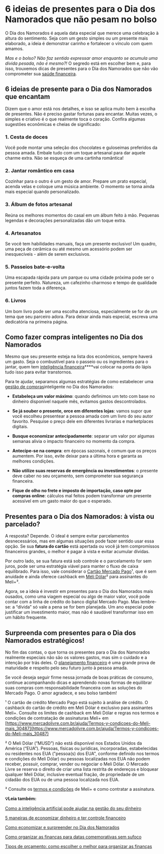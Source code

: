 # 6 ideias de presentes para o Dia dos Namorados que não pesam no bolso

O Dia dos Namorados é aquela data especial que merece uma celebração à altura do sentimento. Seja com um gesto simples ou um presente mais elaborado, a ideia é demonstrar carinho e fortalecer o vínculo com quem amamos.

*Mas e o bolso? Não faz sentido expressar amor enquanto se acumula uma dívida pesada, não é mesmo?!* O segredo está em escolher bem e, para isso, trouxemos dicas de presentes para o Dia dos Namorados que não vão comprometer sua [saúde financeira](https://meubolso.mercadopago.com.br/saude-financeira-dividas-boas).

## **6 ideias de presente para o Dia dos Namorados que encantam**

Dizem que o amor está nos detalhes, e isso se aplica muito bem à escolha de presentes. Não é preciso gastar fortunas para encantar. Muitas vezes, o simples e criativo é o que realmente toca o coração. Confira algumas sugestões econômicas e cheias de significado:

### **1. Cesta de doces**

Você pode montar uma seleção dos chocolates e guloseimas preferidos da pessoa amada. Embale tudo com um toque artesanal para dar aquele charme extra. Não se esqueça de uma cartinha romântica!

### **2. Jantar romântico em casa**

Cozinhar para o outro é um gesto de amor. Prepare um prato especial, acenda velas e coloque uma música ambiente. O momento se torna ainda mais especial quando personalizado.

### **3. Álbum de fotos artesanal**

Reúna os melhores momentos do casal em um álbum feito à mão. Pequenas legendas e decorações personalizadas dão um toque extra.

### **4. Artesanatos**

Se você tem habilidades manuais, faça um presente exclusivo! Um quadro, uma peça de cerâmica ou até mesmo um acessório podem ser inesquecíveis - além de serem exclusivos.

### **5. Passeios bate-e-volta**

Uma escapada rápida para um parque ou uma cidade próxima pode ser o presente perfeito. Natureza, um cafezinho charmoso e tempo de qualidade juntos fazem toda a diferença.

### **6. Livros**

Um bom livro pode ser uma escolha atenciosa, especialmente se for de um tema que seu parceiro adora. Para deixar ainda mais especial, escreva uma dedicatória na primeira página.

## **Como fazer compras inteligentes no Dia dos Namorados**

Mesmo que seu presente esteja na lista dos econômicos, sempre haverá um gasto. Seja o combustível para o passeio ou os ingredientes para o jantar, quem tem [inteligência financeira](https://meubolso.mercadopago.com.br/inteligencia-financeira-contas-inicio-do-ano)****vai colocar na ponta do lápis tudo isso para evitar transtornos.

Para te ajudar, separamos algumas estratégias de como estabelecer uma [gestão de compras](https://meubolso.mercadopago.com.br/gestao-de-compras-inteligentes-pos-natal)inteligente no Dia dos Namorados:

- **Estabeleça um valor máximo**: quando definimos um teto com base no dinheiro disponível naquele mês, evitamos gastos descontrolados.

- **Se já souber o presente, orce em diferentes lojas**: vamos supor que você escolheu presentear a pessoa amada com um livro do seu autor favorito. Pesquise o preço dele em diferentes livrarias e marketplaces digitais.

- **Busque economizar antecipadamente**: separar um valor por algumas semanas alivia o impacto financeiro no momento da compra.

- **Antecipe-se na compra**: em épocas sazonais, é comum que os preços aumentem. Por isso, evite deixar para a última hora e garanta as melhores condições. 

- **Não utilize suas reservas de emergência ou investimentos**: o presente deve caber no seu orçamento, sem comprometer sua segurança financeira.

- **Fique de olho no frete e imposto de importação, caso opte por compras online**: cálculos mal feitos podem transformar um presente acessível em um gasto maior do que o esperado.

## **Presentes para o Dia dos Namorados: à vista ou parcelado?**

A resposta? Depende. O ideal é sempre evitar parcelamentos desnecessários, mas em algumas situações pode fazer sentido usar essa opção. Se sua **fatura do cartão** está apertada ou você já tem compromissos financeiros grandes, o melhor é pagar à vista e evitar acumular dívidas.

Por outro lado, se sua fatura está sob controle e o parcelamento for sem juros, pode ser uma estratégia viável para manter o fluxo de caixa equilibrado. Para isso, vale considerar o [Cartão Mercado Pago](https://meubolso.mercadopago.com.br/conheca-os-benef%C3%ADcios-de-comprar-com-o-cartao-mercado-pago)¹, que é sem anuidade e ainda oferece cashback em [Méli Dólar](https://meubolso.mercadopago.com.br/meli-dolar-criptomoeda-mercado-livre-mercado-pago-meli-mais)² para assinantes do Meli+³.

Agora, se a ideia é investir em presentes para o Dia dos Namorados mais ousados, como uma viagem especial ou algo de maior valor, você pode contar com a linha de crédito do banco digital Mercado Pago. Mas lembre-se: a “dívida” só vale a pena se for bem planejada. Um ano especial pode justificar um investimento maior, mas não é saudável transformar isso em um hábito frequente.

## **Surpreenda com presentes para o Dia dos Namorados estratégicos!**

No fim das contas, o que torna os presentes para o Dia dos Namorados realmente especiais não são os valores gastos, mas sim o cuidado e a intenção por trás deles. O [planejamento financeiro](https://meubolso.mercadopago.com.br/planejamento-financeiro-quitar-dividas-ganhando-pouco) é uma grande prova de maturidade e respeito pelo seu futuro junto à pessoa amada.

Se você deseja seguir firme nessa jornada de boas práticas de consumo, continue acompanhando dicas e aprendendo novas formas de equilibrar suas compras com responsabilidade financeira com as soluções do Mercado Pago. O amor agradece, e seu bolso também!

¹ O cartão de crédito Mercado Pago está sujeito à análise de crédito. O cashback do cartão de crédito em Meli Dólar é exclusivo para assinantes Meli+. Consulte os limites de cashback em Meli Dólar e regras nos termos e condições de contratação de assinaturas Meli+ em [https://www.mercadolivre.com.br/ajuda/Termos-y-condicoes-do-Meli-mais_30487](https://www.mercadolivre.com.br/ajuda/Termos-y-condicoes-do-Meli-mais_30487)

² O Meli Dólar (“MUSD”) não está disponível nos Estados Unidos da América (“EUA”). Pessoas, físicas ou jurídicas, incorporadas, estabelecidas ou residentes nos EUA ("pessoa(s) dos EUA", conforme definido nos termos e condições do Meli Dólar) ou pessoas localizadas nos EUA não podem receber, possuir, comprar, vender ou negociar o Meli Dólar. O Mercado Livre se reserva o direito de criar uma lista restrita de endereços e bloquear qualquer Meli Dólar, inclusive eventual fração, de propriedade de um cidadão dos EUA ou de uma pessoa localizada nos EUA.

³ Consulte os [termos e condições](https://www.mercadolivre.com.br/ajuda/30487) de Meli+ e como contratar a assinatura.

**💡Leia também:**

[Como a inteligência artificial pode ajudar na gestão do seu dinheiro](https://meubolso.mercadopago.com.br/gestao-do-dinheiro-com-inteligencia-artificial)

[5 maneiras de economizar dinheiro e ter controle financeiro](https://meubolso.mercadopago.com.br/5-maneiras-de-economizar-dinheiro-e-ter-controle-financeiro)

[Como economizar e surpreender no Dia dos Namorados](https://meubolso.mercadopago.com.br/como-economizar-no-dia-dos-namorados)

[Como organizar as finanças para datas comemorativas sem sufoco](https://meubolso.mercadopago.com.br/organizar-as-financas-para-datas-comemorativas)

[Tipos de orçamento: como escolher o melhor para organizar as finanças](https://meubolso.mercadopago.com.br/tipos-de-orcamento-organizar-financas)